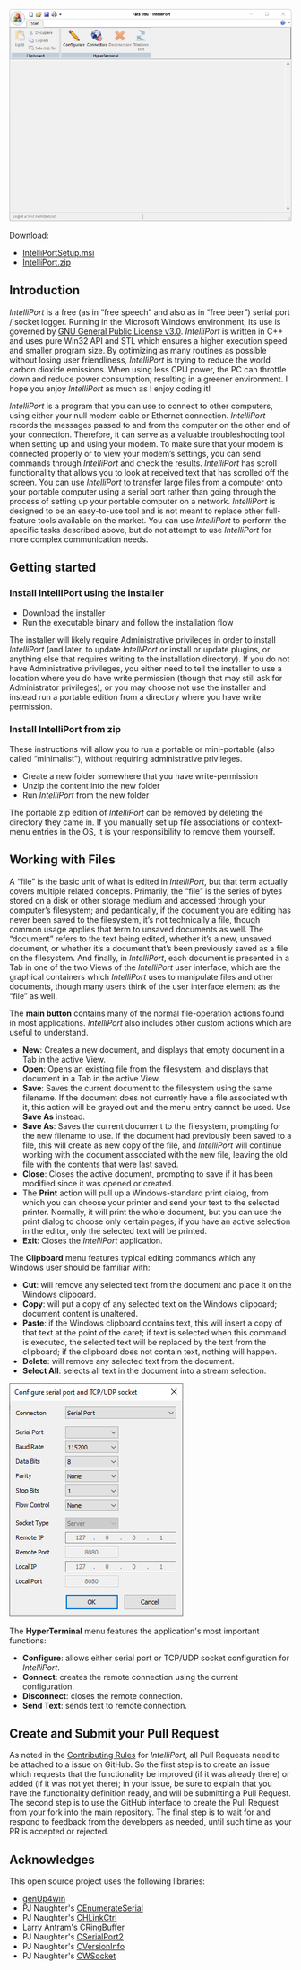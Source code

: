![IntelliPort.png](IntelliPort.png)

Download:
- [IntelliPortSetup.msi](https://www.moga.doctor/freeware/IntelliPortSetup.msi)
- [IntelliPort.zip](https://www.moga.doctor/freeware/IntelliPort.zip)

## Introduction

_IntelliPort_ is a free (as in “free speech” and also as in “free beer”) serial port / socket logger. Running in the Microsoft Windows environment, its use is governed by [GNU General Public License v3.0](https://www.gnu.org/licenses/gpl-3.0.html). _IntelliPort_ is written in C++ and uses pure Win32 API and STL which ensures a higher execution speed and smaller program size. By optimizing as many routines as possible without losing user friendliness, _IntelliPort_ is trying to reduce the world carbon dioxide emissions. When using less CPU power, the PC can throttle down and reduce power consumption, resulting in a greener environment. I hope you enjoy _IntelliPort_ as much as I enjoy coding it!

_IntelliPort_ is a program that you can use to connect to other computers, using either your null modem cable or Ethernet connection. _IntelliPort_ records the messages passed to and from the computer on the other end of your connection. Therefore, it can serve as a valuable troubleshooting tool when setting up and using your modem. To make sure that your modem is connected properly or to view your modem’s settings, you can send commands through _IntelliPort_ and check the results. _IntelliPort_ has scroll functionality that allows you to look at received text that has scrolled off the screen. You can use _IntelliPort_ to transfer large files from a computer onto your portable computer using a serial port rather than going through the process of setting up your portable computer on a network. _IntelliPort_ is designed to be an easy-to-use tool and is not meant to replace other full-feature tools available on the market. You can use _IntelliPort_ to perform the specific tasks described above, but do not attempt to use _IntelliPort_ for more complex communication needs.

## Getting started

### Install IntelliPort using the installer

- Download the installer
- Run the executable binary and follow the installation flow

The installer will likely require Administrative privileges in order to install _IntelliPort_ (and later, to update _IntelliPort_ or install or update plugins, or anything else that requires writing to the installation directory). If you do not have Administrative privileges, you either need to tell the installer to use a location where you do have write permission (though that may still ask for Administrator privileges), or you may choose not use the installer and instead run a portable edition from a directory where you have write permission.

### Install IntelliPort from zip

These instructions will allow you to run a portable or mini-portable (also called “minimalist”), without requiring administrative privileges.

- Create a new folder somewhere that you have write-permission
- Unzip the content into the new folder
- Run _IntelliPort_ from the new folder

The portable zip edition of _IntelliPort_ can be removed by deleting the directory they came in. If you manually set up file associations or context-menu entries in the OS, it is your responsibility to remove them yourself.

## Working with Files

A “file” is the basic unit of what is edited in _IntelliPort_, but that term actually covers multiple related concepts. Primarily, the “file” is the series of bytes stored on a disk or other storage medium and accessed through your computer’s filesystem; and pedantically, if the document you are editing has never been saved to the filesystem, it’s not technically a file, though common usage applies that term to unsaved documents as well. The “document” refers to the text being edited, whether it’s a new, unsaved document, or whether it’s a document that’s been previously saved as a file on the filesystem. And finally, in _IntelliPort_, each document is presented in a Tab in one of the two Views of the _IntelliPort_ user interface, which are the graphical containers which _IntelliPort_ uses to manipulate files and other documents, though many users think of the user interface element as the “file” as well.

The **main button** contains many of the normal file-operation actions found in most applications. _IntelliPort_ also includes other custom actions which are useful to understand.

- **New**: Creates a new document, and displays that empty document in a Tab in the active View.
- **Open**: Opens an existing file from the filesystem, and displays that document in a Tab in the active View.
- **Save**: Saves the current document to the filesystem using the same filename. 
 If the document does not currently have a file associated with it, this action will be grayed out and the menu entry cannot be used. Use **Save As** instead.
- **Save As**: Saves the current document to the filesystem, prompting for the new filename to use. 
 If the document had previously been saved to a file, this will create as new copy of the file, and _IntelliPort_ will continue working with the document associated with the new file, leaving the old file with the contents that were last saved.
- **Close**: Closes the active document, prompting to save if it has been modified since it was opened or created.
- The **Print** action will pull up a Windows-standard print dialog, from which you can choose your printer and send your text to the selected printer. 
 Normally, it will print the whole document, but you can use the print dialog to choose only certain pages; if you have an active selection in the editor, only the selected text will be printed.
- **Exit**: Closes the _IntelliPort_ application.

The **Clipboard** menu features typical editing commands which any Windows user should be familiar with:

- **Cut**: will remove any selected text from the document and place it on the Windows clipboard.
- **Copy**: will put a copy of any selected text on the Windows clipboard; document content is unaltered.
- **Paste**: if the Windows clipboard contains text, this will insert a copy of that text at the point of the caret; if text is selected when this command is executed, the selected text will be replaced by the text from the clipboard; if the clipboard does not contain text, nothing will happen.
- **Delete**: will remove any selected text from the document.
- **Select All**: selects all text in the document into a stream selection.

![Configure dialog](IntelliPort-Configure.png)

The **HyperTerminal** menu features the application's most important functions:

- **Configure**: allows either serial port or TCP/UDP socket configuration for _IntelliPort_.
- **Connect**: creates the remote connection using the current configuration.
- **Disconnect**: closes the remote connection.
- **Send Text**: sends text to remote connection.

## Create and Submit your Pull Request

As noted in the [Contributing Rules](https://github.com/mihaimoga/IntelliPort/blob/main/CONTRIBUTING.md) for _IntelliPort_, all Pull Requests need to be attached to a issue on GitHub. So the first step is to create an issue which requests that the functionality be improved (if it was already there) or added (if it was not yet there); in your issue, be sure to explain that you have the functionality definition ready, and will be submitting a Pull Request. The second step is to use the GitHub interface to create the Pull Request from your fork into the main repository. The final step is to wait for and respond to feedback from the developers as needed, until such time as your PR is accepted or rejected.

## Acknowledges

This open source project uses the following libraries:

- [genUp4win](https://github.com/mihaimoga/genUp4win)
- PJ Naughter's [CEnumerateSerial](https://www.naughter.com/enumser.html)
- PJ Naughter's [CHLinkCtrl](https://www.naughter.com/hlinkctrl.html)
- Larry Antram's [CRingBuffer](https://www.codeproject.com/articles/Fast-Ring-Buffer-for-Incoming-Winsock-Textual-Data)
- PJ Naughter's [CSerialPort2](https://www.naughter.com/serialport.html)
- PJ Naughter's [CVersionInfo](https://www.naughter.com/versioninfo.html)
- PJ Naughter's [CWSocket](https://www.naughter.com/w3mfc.html)
